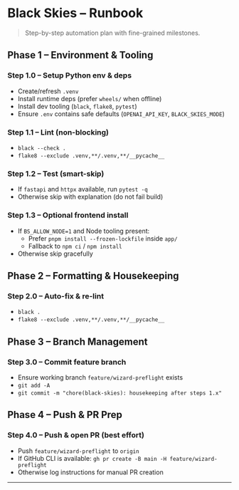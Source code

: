 ﻿# Black Skies – Runbook
> Step-by-step automation plan with fine-grained milestones.

## Phase 1 – Environment & Tooling

### Step 1.0 – Setup Python env & deps
- Create/refresh `.venv`
- Install runtime deps (prefer `wheels/` when offline)
- Install dev tooling (`black`, `flake8`, `pytest`)
- Ensure `.env` contains safe defaults (`OPENAI_API_KEY`, `BLACK_SKIES_MODE`)

### Step 1.1 – Lint (non-blocking)
- `black --check .`
- `flake8 --exclude .venv,**/.venv,**/__pycache__`

### Step 1.2 – Test (smart-skip)
- If `fastapi` and `httpx` available, run `pytest -q`
- Otherwise skip with explanation (do not fail build)

### Step 1.3 – Optional frontend install
- If `BS_ALLOW_NODE=1` and Node tooling present:
  - Prefer `pnpm install --frozen-lockfile` inside `app/`
  - Fallback to `npm ci` / `npm install`
- Otherwise skip gracefully

## Phase 2 – Formatting & Housekeeping

### Step 2.0 – Auto-fix & re-lint
- `black .`
- `flake8 --exclude .venv,**/.venv,**/__pycache__`

## Phase 3 – Branch Management

### Step 3.0 – Commit feature branch
- Ensure working branch `feature/wizard-preflight` exists
- `git add -A`
- `git commit -m "chore(black-skies): housekeeping after steps 1.x"`

## Phase 4 – Push & PR Prep

### Step 4.0 – Push & open PR (best effort)
- Push `feature/wizard-preflight` to `origin`
- If GitHub CLI is available: `gh pr create -B main -H feature/wizard-preflight`
- Otherwise log instructions for manual PR creation

---
